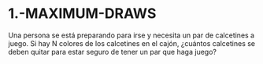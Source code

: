# 1.-MAXIMUM-DRAWS
Una persona se está preparando para irse y necesita un par de calcetines a juego. Si hay N colores de los calcetines en el cajón, ¿cuántos calcetines se deben quitar para estar seguro de tener un par que haga juego?
